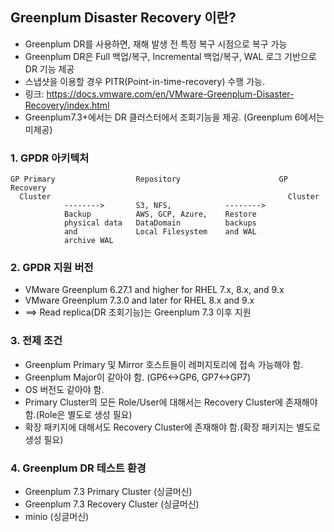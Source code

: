 ## Greenplum Disaster Recovery 이란?
- Greenplum DR를 사용하면, 재해 발생 전 특정 복구 시점으로 복구 가능
- Greenplum DR은 Full 백업/복구, Incremental 백업/복구, WAL 로그 기반으로 DR 기능 제공
- 스냅샷을 이용할 경우 PITR(Point-in-time-recovery) 수행 가능. 
- 링크: https://docs.vmware.com/en/VMware-Greenplum-Disaster-Recovery/index.html
- Greenplum7.3+에서는 DR 클러스터에서 조회기능을 제공. (Greenplum 6에서는 미제공)

### 1. GPDR 아키텍처
```
GP Primary                  Repository                      GP Recovery 
  Cluster                                                     Cluster
            -------->       S3, NFS,            -------->  
            Backup          AWS, GCP, Azure,    Restore
            physical data   DataDomain          backups 
            and             Local Filesystem    and WAL     
            archive WAL
```

### 2. GPDR 지원 버전
- VMware Greenplum 6.27.1 and higher for RHEL 7.x, 8.x, and 9.x
- VMware Greenplum 7.3.0 and later for RHEL 8.x and 9.x  
- ==> Read replica(DR 조회기능)는 Greenplum 7.3 이후 지원   

### 3. 전제 조건
- Greenplum Primary 및 Mirror 호스트들이 레퍼지토리에 접속 가능해야 함.
- Greenplum Major이 같아야 함. (GP6<->GP6, GP7<->GP7)
- OS 버전도 같아야 함. 
- Primary Cluster의 모든 Role/User에 대해서는 Recovery Cluster에 존재해야 함.(Role은 별도로 생성 필요)
- 확장 패키지에 대해서도 Recovery Cluster에 존재해야 함.(확장 패키지는 별도로 생성 필요)   

### 4. Greenplum DR 테스트 환경
- Greenplum 7.3 Primary Cluster (싱글머신)
- Greenplum 7.3 Recovery Cluster (싱글머신)
- minio (싱글머신)
